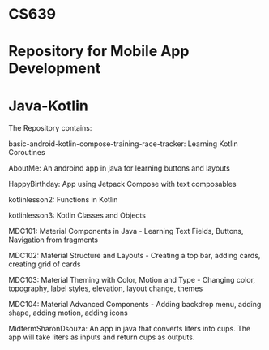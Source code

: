 # CS639
# Repository for Mobile App Development 
# Java-Kotlin

The Repository contains:

basic-android-kotlin-compose-training-race-tracker: Learning Kotlin Coroutines

AboutMe: An androind app in java for learning buttons and layouts

HappyBirthday: App using Jetpack Compose with text composables

kotlinlesson2: Functions in Kotlin

kotlinlesson3: Kotlin Classes and Objects

MDC101: Material Components in Java - Learning Text Fields, Buttons, Navigation from fragments 

MDC102: Material Structure and Layouts - Creating a top bar, adding cards, creating grid of cards

MDC103: Material Theming with Color, Motion and Type - Changing color, topography, label styles, elevation, layout change, themes

MDC104: Material Advanced Components - Adding backdrop menu, adding shape, adding motion, adding icons

MidtermSharonDsouza: An app in java that converts liters into cups. The app will take liters as inputs and return cups as outputs.
